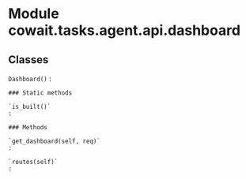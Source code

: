 Module cowait.tasks.agent.api.dashboard
=======================================

Classes
-------

`Dashboard()`
:   

    ### Static methods

    `is_built()`
    :

    ### Methods

    `get_dashboard(self, req)`
    :

    `routes(self)`
    :